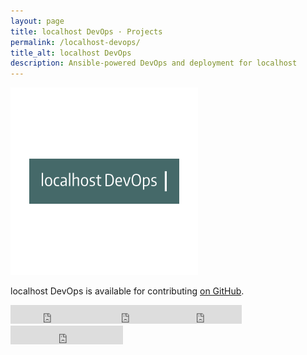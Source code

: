 ```yaml
---
layout: page
title: localhost DevOps · Projects
permalink: /localhost-devops/
title_alt: localhost DevOps
description: Ansible-powered DevOps and deployment for localhost
---
```


![localhost DevOps Logo](/assets/img/localhost-devops-logo.png)

localhost DevOps is available for contributing [on GitHub](https://github.com/davisonio/localhost-devops).

<iframe src="https://ghbtns.com/github-btn.html?user=davisonio&repo=localhost-devops&type=watch&count=true&size=large&v=2" frameborder="0" scrolling="0" width="130px" height="30px"></iframe><iframe src="https://ghbtns.com/github-btn.html?user=davisonio&repo=localhost-devops&type=star&count=true&size=large" frameborder="0" scrolling="0" width="120px" height="30px"></iframe><iframe src="https://ghbtns.com/github-btn.html?user=davisonio&repo=localhost-devops&type=fork&count=true&size=large" frameborder="0" scrolling="0" width="120px" height="30px"></iframe><iframe src="https://ghbtns.com/github-btn.html?user=davisonio&type=follow&count=true&size=large" frameborder="0" scrolling="0" width="180px" height="30px"></iframe>
